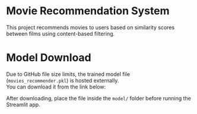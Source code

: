 # Movie Recommendation System

This project recommends movies to users based on similarity scores between films using content-based filtering.

# Model Download
Due to GitHub file size limits, the trained model file (`movies_recommender.pkl`) is hosted externally.  
You can download it from the link below:

[Download Model from Google Drive]: (https://drive.google.com/file/d/14xmaFXUqKRNOfSbmkGJ7d4l2iY5oSImH/view?usp=sharing)

After downloading, place the file inside the `model/` folder before running the Streamlit app.
